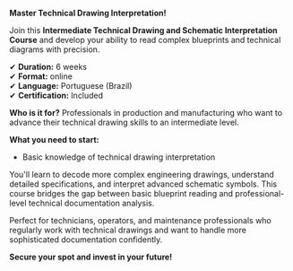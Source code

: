 **Master Technical Drawing Interpretation!**

Join this **Intermediate Technical Drawing and Schematic Interpretation Course** and develop your ability to read complex blueprints and technical diagrams with precision.

✔ **Duration:** 6 weeks  
✔ **Format:** online  
✔ **Language:** Portuguese (Brazil)  
✔ **Certification:** Included

**Who is it for?** Professionals in production and manufacturing who want to advance their technical drawing skills to an intermediate level.

**What you need to start:**
- Basic knowledge of technical drawing interpretation

You'll learn to decode more complex engineering drawings, understand detailed specifications, and interpret advanced schematic symbols. This course bridges the gap between basic blueprint reading and professional-level technical documentation analysis.

Perfect for technicians, operators, and maintenance professionals who regularly work with technical drawings and want to handle more sophisticated documentation confidently.

**Secure your spot and invest in your future!**